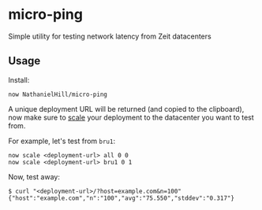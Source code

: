 # micro-ping

Simple utility for testing network latency from Zeit datacenters

## Usage

Install:

```
now NathanielHill/micro-ping
```

A unique deployment URL will be returned (and copied to the clipboard), now make sure to [scale](https://zeit.co/docs/getting-started/scaling) your deployment to the datacenter you want to test from.

For example, let's test from `bru1`:

```
now scale <deployment-url> all 0 0
now scale <deployment-url> bru1 0 1
```

Now, test away:

```
$ curl "<deployment-url>/?host=example.com&n=100"
{"host":"example.com","n":"100","avg":"75.550","stddev":"0.317"}
```
